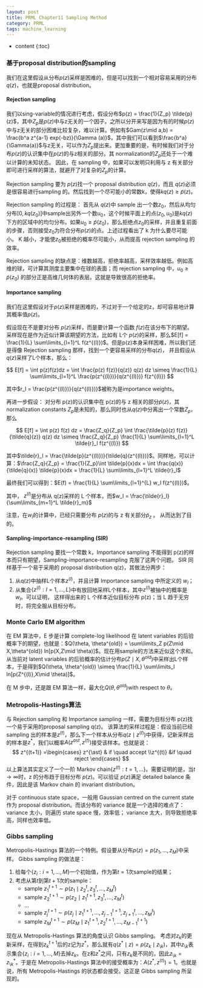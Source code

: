 ```yaml
---
layout: post
title: PRML Chapter11 Sampling Method
category: PRML
tags: machine_learning
---
```


* content
{:toc}






### 基于proposal distribution的sampling

我们在这里假设从分布$p(z)$采样是困难的，但是可以找到一个相对容易采用的分布$q(z)$，也就是proposal distribution。

#### Rejection sampling

我们以sing-variable的情况进行考虑，假设分布$p(z) = \frac{1}{Z_p} \tilde{p}(z)$，其中$Z_p$是$p(z)$中与z无关的一个因子。之所以分开来写是因为有的时候$p(z)$中与z无关的部分困难比较复杂，难以计算。例如有$Gam(z\mid a,b) = \frac{b^a z^{a-1} exp(-bz)}{\Gamma (a)}$，其中我们可以看到$\frac{b^a}{\Gamma(a)}$与z无关，可以作为$Z_p$提出来。更加重要的是，有时候我们对于分布$p(z)$的认识集中在$p(z)$的与z相关的部分。其 normalization的$Z_p$还处于一个难以计算的未知状态。 因此，在 sampling 中，如果可以发明只利用与 z 有关部分即可进行采样的算法，就避开了对复杂的$Z_p$的计算。

Rejection sampling 要为 $p(z)$找一个 proposal distribution $q(z)$，而且 $q(z)$必须是很容易进行sampling 的。然后找到一个尽可能小的常数k，使得$kq(z) \geq \tilde{p}(z)$。

Rejection sampling 的过程是： 首先从 $q(z)$中 sample 出一个数$z_0$，然后从均匀分布$[0, kq(z_0)]$中sample出另外一个数$u_0$，这个时候平面上的点$(z_0, u_0)$是$kq(z)$下方的区域中的均匀分布。如果$u_0 \geq \tilde{p}(z_0)$，那么拒绝点$z_0$的采样，并且重复前面的步骤，否则接受$z_0$为符合分布$p(z)$的点。上述过程看出了 k 为什么要尽可能小。 K 越小，才能使$z_0$被拒绝的概率尽可能小，从而提高 rejection sampling 的效率。

Rejection sampling 的缺点是：维数越高，拒绝率越高，采样效率越低。例如高维的球，可计算其测度主要集中在球的表面；而 rejection sampling 中，$u_0 \geq \tilde{p}(z_0)$ 的部分正是高维几何体的表层。这就是导致很高的拒绝率。

#### Importance sampling

我们在这里假设对于$p(z)$采样是困难的，不过对于一个给定的z，却可容易地计算其概率值$p(z)$。

假设现在不是要对分布 $p(z)$采样，而是要计算一个函数 $f(z)$在该分布下的期望。采样现在是作为近似计算该期望的方法，比如有 L个 $p(z)$的采样，那么$E[f] = \frac{1}{L} \sum\limits_{l=1}^L f(z^{(l)})$。但是p(z)本身采样困难，所以我们还是得像 Rejection sampling 那样，找到一个更容易采样的分布$q(z)$， 并且假设从$q(z)$采样了L个样本，那么：


$$
E[f] = \int p(z)f(z)dz  = \int \frac{p(z) f(z)}{q(z)} q(z) dz  \simeq \frac{1}{L} \sum\limits_{l=1}^L \frac{p(z^{(l)})}{q(z^{(l)})} f(z^{(l)})
$$


其中$r_l = \frac{p(z^{(l)})}{q(z^{(l)})}$被称为是importance weights。

再进一步假设： 对分布 p(z)的认识集中在 p(z)的与 z 相关的部分$\tilde{p}(z)$，其 normalization constants $Z_p$是未知的，那么同时也从$q(z)$中分离出一个常数$Z_p$，那么


$$
E[f] = \int p(z) f(z) dz  = \frac{Z_q}{Z_p} \int \frac{\tilde{p}(z) f(z)} {\tilde{q}(z)} q(z) dz \simeq \frac{Z_q}{Z_p} \frac{1}{L} \sum\limits_{l=1}^L \tilde{r}_l f(z^{(l)})
$$


其中$\tilde{r}_l = \frac{\tilde{p}(z^{(l)})}{\tilde{q}(z^{(l)})}$。同样地，可以计算：$\frac{Z_q}{Z_p} = \frac{1}{Z_p}\int \tilde{p}(x)dx = \int \frac{q(x)}{\tilde{q}(x)} \tilde{p}(x)dx = \frac{1}{L} \sum\limits_{l=1}^L \tilde{r}_l$

最终我们可以得到：$E(f) = \frac{1}{L} \sum\limits_{l=1}^{L} w_l f(z^{(l)})$。

其中， $z^{(l)}$是分布从 q(z)采样的 L 个样本，而$w_l = \frac{\tilde{r}_l}{\sum\limits_{m=1}^L \tilde{r}_m}$

注意，在$w_l$的计算中，已经只需要分布 $p(z)$的与 z 有关部分$\tilde{p}_z$ 。 从而达到了目的。

#### Sampling-importance-resampling (SIR)

Rejection sampling 要找一个常数 k，Importance sampling 不能得到 p(z)的样本而只有期望，Sampling-importance-resampling 克服了这两个问题。 SIR 同样基于一个易于采用的 proposal distribution q(z)，其做法分两步：

1. 从q(z)中抽样L个样本$z^{(l)}$，并且计算 Importance sampling 中所定义的 $w_l$；
2. 从集合$\{ z^{(l)} : l = 1,\dots,L \}$中有放回地采样L个样本，其中$z^{(l)}$被抽中的概率是$w_l$。可以证明， 这样得出来的 L 个样本近似目标分布 p(z)；当 L 趋于无穷时，将完全服从目标分布。



### Monte Carlo EM algorithm

在 EM 算法中，E 步是计算 complete-log likelihood 在 latent variables 的后验概率下的期望，也就是：$Q(\theta, \theta^{old}) = \sum\limits_Z p(Z\mid X,\theta^{old}) ln[p(X,Z\mid \theta)]$。现在用sample的方法来近似这个求和。从当前对 latent variables 的后验概率的估计分布$p(Z\mid X, \theta^{old})$中采样出L个样本，于是得到$Q(\theta, \theta^{old}) \simeq \frac{1}{L} \sum\limits_l ln[p(Z^{(l)},X\mid \theta)]$。

在 M 步中，还是跟 EM 算法一样，最大化$Q(\theta, \theta^{old})$with respect to $\theta$。



### Metropolis-Hastings算法

与 Rejection sampling 和 Importance sampling 一样，需要为目标分布 p(z)找一个易于采用的proposal sampling q(z)。 该算法的采样过程是：假设当前已经 sampling 出的样本是$z^{(t)}$，那么下一个样本从分布$q(z\mid z^{(t)})$中获得，记新采样出的样本是$z^{\ast}$，我们以概率$A(z^{ast}, z^{(t)})$接受该样本。也就是说：
$$
z^{(t+1)} =\begin{cases} z^{\ast} & if \quad accept \\z^{(t)} &if \quad reject \end{cases}
$$
以上算法其实定义了一个一阶 Markov chain$\{ z^{(t)}: t = 1, \dots \}$。需要证明的是，当$t \rightarrow \infty$时，z 的分布趋于目标分布 $p(z)$。可以验证 $p(z)$满足 detailed balance 条件，因此是该 Markov chain 的 invariant distribution。

对于 continuous state space，一般用 Gaussian centred on the current state 作为 proposal distribution。而该分布的 variance 就是一个选择的难点了： variance 太小，则遍历 state space 慢，效率低； variance 太大，则导致拒绝率高，同样也效率低。



### Gibbs sampling

Metropolis-Hastings 算法的一个特例。假设要从分布$p(z) = p(z_1,\dots,z_M)$中采样。 Gibbs sampling 的做法是：

1. 给每个$\{ z_i:i = 1,\dots,M \}$一个初始值，作为第$t=1$次sample的结果；
2. 考虑从第$t$到第$t+1$次的sample：
   * sample $z_1^{t+1} \sim p(z_1\mid z_2^{t}, z_3^{t}, \dots,z_M^{t})$
   * sample $z_2^{t+1} \sim p(z_2\mid z_1^{t+1}, z_3^{t}, \dots,z_M^{t})$
   * $\dots$
   * sample $z_j^{t+1} \sim p(z_j\mid z_1^{t+1},\dots, z_{j-1}^{t+1},z_{j+1}^{t},\dots,z_M^{t})$
   * sample $z_M^{t+1} \sim p(z_M\mid z_1^{t+1}, z_2^{t+1}, \dots,z_{M-1}^{t+1})$



现在从 Metropolis-Hastings 算法的角度认识 Gibbs sampling。 考虑对$z_k$的更新采样，在得到$z_k^{t+1}$后的z记为$z^{\ast}$，那么就有$q(z^{\ast} \mid z) = p(z_k\mid z_{\setminus k})$，其中$z_{\setminus k}$表示集合$\{ z_i:i = 1,\dots,M \}$去掉$z_k$。在z和$z^{\ast}$之间，只有$z_k$是不同的，因此$z_{\setminus k} = z_{\setminus k}^{\ast}$。于是在 Metropolis-Hastings 算法中的接受概率为：$A(z^{\ast}, z^{(t)}) = 1$。也就是说，所有 Metropolis-Hastings 的状态都会接受。这正是 Gibbs sampling 所呈现的。



